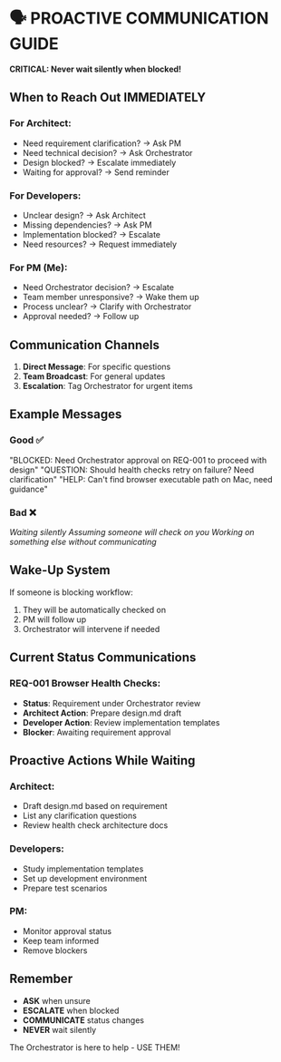 # 🗣️ PROACTIVE COMMUNICATION GUIDE

**CRITICAL: Never wait silently when blocked!**

## When to Reach Out IMMEDIATELY

### For Architect:
- Need requirement clarification? → Ask PM
- Need technical decision? → Ask Orchestrator  
- Design blocked? → Escalate immediately
- Waiting for approval? → Send reminder

### For Developers:
- Unclear design? → Ask Architect
- Missing dependencies? → Ask PM
- Implementation blocked? → Escalate
- Need resources? → Request immediately

### For PM (Me):
- Need Orchestrator decision? → Escalate
- Team member unresponsive? → Wake them up
- Process unclear? → Clarify with Orchestrator
- Approval needed? → Follow up

## Communication Channels

1. **Direct Message**: For specific questions
2. **Team Broadcast**: For general updates
3. **Escalation**: Tag Orchestrator for urgent items

## Example Messages

### Good ✅
"BLOCKED: Need Orchestrator approval on REQ-001 to proceed with design"
"QUESTION: Should health checks retry on failure? Need clarification"
"HELP: Can't find browser executable path on Mac, need guidance"

### Bad ❌
*Waiting silently*
*Assuming someone will check on you*
*Working on something else without communicating*

## Wake-Up System

If someone is blocking workflow:
1. They will be automatically checked on
2. PM will follow up
3. Orchestrator will intervene if needed

## Current Status Communications

### REQ-001 Browser Health Checks:
- **Status**: Requirement under Orchestrator review
- **Architect Action**: Prepare design.md draft
- **Developer Action**: Review implementation templates
- **Blocker**: Awaiting requirement approval

## Proactive Actions While Waiting

### Architect:
- Draft design.md based on requirement
- List any clarification questions
- Review health check architecture docs

### Developers:
- Study implementation templates
- Set up development environment
- Prepare test scenarios

### PM:
- Monitor approval status
- Keep team informed
- Remove blockers

## Remember

- **ASK** when unsure
- **ESCALATE** when blocked  
- **COMMUNICATE** status changes
- **NEVER** wait silently

The Orchestrator is here to help - USE THEM!